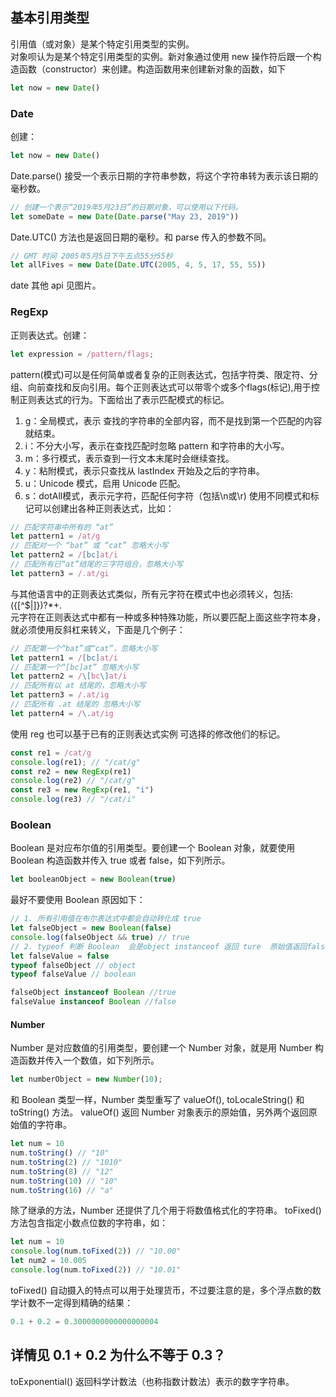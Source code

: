 ## 基本引用类型
引用值（或对象）是某个特定引用类型的实例。<br>
对象呗认为是某个特定引用类型的实例。新对象通过使用 new 操作符后跟一个构造函数（constructor）来创建。构造函数用来创建新对象的函数，如下
```js
let now = new Date()
```
### Date
创建：
```js
let now = new Date()
```
Date.parse() 接受一个表示日期的字符串参数，将这个字符串转为表示该日期的毫秒数。
```js
// 创建一个表示“2019年5月23日”的日期对象，可以使用以下代码。
let someDate = new Date(Date.parse("May 23, 2019"))
```
Date.UTC() 方法也是返回日期的毫秒。和 parse 传入的参数不同。
```js
// GMT 时间 2005年5月5日下午五点55分55秒
let allFives = new Date(Date.UTC(2005, 4, 5, 17, 55, 55))
```
date 其他 api 见图片。

### RegExp
正则表达式。创建：<br>
```js
let expression = /pattern/flags;
```
pattern(模式)可以是任何简单或者复杂的正则表达式，包括字符类、限定符、分组、向前查找和反向引用。每个正则表达式可以带零个或多个flags(标记),用于控制正则表达式的行为。下面给出了表示匹配模式的标记。
1. g：全局模式，表示 查找的字符串的全部内容，而不是找到第一个匹配的内容就结束。
2. i：不分大小写，表示在查找匹配时忽略 pattern 和字符串的大小写。
3. m：多行模式，表示查到一行文本末尾时会继续查找。
4. y：粘附模式，表示只查找从 lastIndex 开始及之后的字符串。
5. u：Unicode 模式，启用 Unicode 匹配。
6. s：dotAll模式，表示元字符，匹配任何字符（包括\n或\r)
使用不同模式和标记可以创建出各种正则表达式，比如：

```js
// 匹配字符串中所有的 “at”
let pattern1 = /at/g
// 匹配对一个 “bat” 或 “cat” 忽略大小写
let pattern2 = /[bc]at/i
// 匹配所有已“at”结尾的三字符组合，忽略大小写
let pattern3 = /.at/gi
```
与其他语言中的正则表达式类似，所有元字符在模式中也必须转义，包括: ({[\^$|]})?*+.<br>
元字符在正则表达式中都有一种或多种特殊功能，所以要匹配上面这些字符本身，就必须使用反斜杠来转义，下面是几个例子：
```js
// 匹配第一个“bat”或“cat”，忽略大小写
let pattern1 = /[bc]at/i
// 匹配第一个“[bc]at” 忽略大小写
let pattern2 = /\[bc\]at/i
// 匹配所有以 at 结尾的，忽略大小写
let pattern3 = /.at/ig
// 匹配所有 .at 结尾的 忽略大小写
let pattern4 = /\.at/ig
```
使用 reg 也可以基于已有的正则表达式实例 可选择的修改他们的标记。
```js
const re1 = /cat/g
console.log(re1); // "/cat/g"
const re2 = new RegExp(re1)
console.log(re2) // "/cat/g"
const re3 = new RegExp(re1, "i")
console.log(re3) // "/cat/i"
```

### Boolean
Boolean 是对应布尔值的引用类型。要创建一个 Boolean 对象，就要使用 Boolean 构造函数并传入 true 或者 false，如下列所示。
```js
let booleanObject = new Boolean(true)
```
最好不要使用 Boolean 原因如下：
```js
// 1. 所有引用值在布尔表达式中都会自动转化成 true
let falseObject = new Boolean(false)
console.log(falseObject && true) // true
// 2. typeof 判断 Boolean  会是object instanceof 返回 ture  原始值返回false
let falseValue = false
typeof falseObject // object
typeof falseValue // boolean

falseObject instanceof Boolean //true
falseValue instanceof Boolean //false
```
#### Number
Number 是对应数值的引用类型，要创建一个 Number 对象，就是用 Number 构造函数并传入一个数值，如下列所示。
```js
let numberObject = new Number(10);
```
和 Boolean 类型一样，Number 类型重写了 valueOf(), toLocaleString() 和 toString() 方法。 valueOf() 返回 Number 对象表示的原始值，另外两个返回原始值的字符串。
```js
let num = 10
num.toString() // "10"
num.toString(2) // "1010"
num.toString(8) // "12"
num.toString(10) // "10"
num.toString(16) // "a"
```
除了继承的方法，Number 还提供了几个用于将数值格式化的字符串。
toFixed() 方法包含指定小数点位数的字符串，如：
```js
let num = 10
console.log(num.toFixed(2)) // "10.00"
let num2 = 10.005
console.log(num.toFixed(2)) // "10.01"
```
toFixed() 自动摄入的特点可以用于处理货币，不过要注意的是，多个浮点数的数学计数不一定得到精确的结果：
```js
0.1 + 0.2 = 0.3000000000000000004
```
详情见 0.1 + 0.2 为什么不等于 0.3？
---
toExponential() 返回科学计数法（也称指数计数法）表示的数字字符串。
```js

```